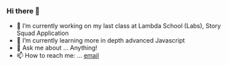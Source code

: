 ### Hi there 👋

- 🔭 I’m currently working on my last class at Lambda School (Labs), Story Squad Application
- 🌱 I’m currently learning more in depth advanced Javascript
- 💬 Ask me about ... Anything!
- 📫 How to reach me: ... [email](scott.a.fuston@gmail.com)
